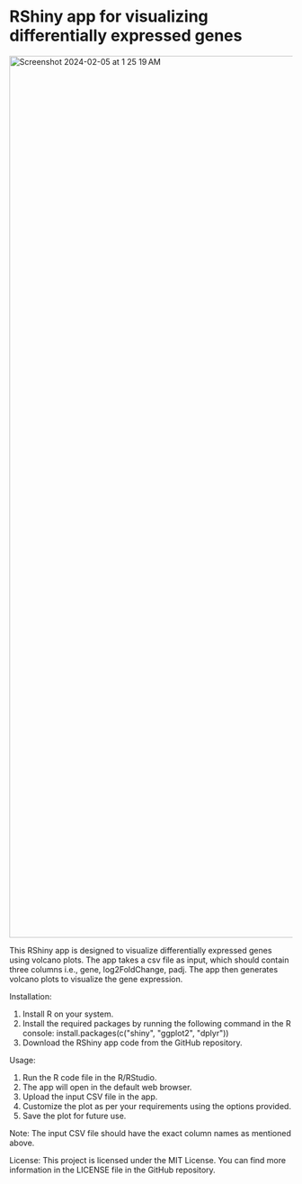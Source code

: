 # RShiny app for visualizing differentially expressed genes

<img width="1567" alt="Screenshot 2024-02-05 at 1 25 19 AM" src="https://github.com/mrizwanriaz/DEG-volcano/assets/77746474/635c501b-783c-4275-84bb-10f7c62d4416">

This RShiny app is designed to visualize differentially expressed genes using volcano plots. The app takes a csv file as input, which should contain three columns i.e., gene, log2FoldChange, padj. The app then generates volcano plots to visualize the gene expression. 

Installation:
1. Install R on your system.
2. Install the required packages by running the following command in the R console:
   install.packages(c("shiny", "ggplot2", "dplyr"))
3. Download the RShiny app code from the GitHub repository.

Usage:
1. Run the R code file in the R/RStudio.
3. The app will open in the default web browser.
4. Upload the input CSV file in the app.
5. Customize the plot as per your requirements using the options provided.
6. Save the plot for future use.

Note: The input CSV file should have the exact column names as mentioned above. 

License:
This project is licensed under the MIT License. You can find more information in the LICENSE file in the GitHub repository.

